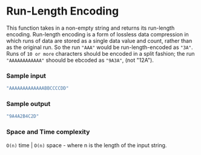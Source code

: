 # Run-Length Encoding

This function takes in a non-empty string and returns its run-length encoding.
Run-length encoding is a form of lossless data compression in which runs of data are stored as a single data value and count, rather than as the original run. So the run `"AAA"` would be run-length-encoded as `"3A"`. Runs of `10 or more` characters should be encoded in a split fashion; the run `"AAAAAAAAAAAA"` shoould be ebcoded as  `"9A3A"`, (not "12A").

 ### Sample input
```javascript
"AAAAAAAAAAAAABBCCCCDD"
```
 ### Sample output
 ```javascript
"9A4A2B4C2D"
 ```
 ### Space and Time complexity
 `O(n)` time | `O(n)` space - where n is the length of the input string.
